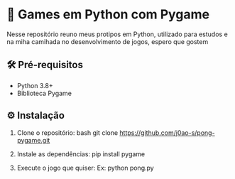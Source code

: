 # 🏓 Games em Python com Pygame

Nesse repositório reuno meus protipos em Python, utilizado para estudos e na miha camihada no desenvolvimento de jogos,  espero que gostem

## 🛠️ Pré-requisitos
- Python 3.8+
- Biblioteca Pygame

## ⚙️ Instalação
1. Clone o repositório:
bash
git clone https://github.com/j0ao-s/pong-pygame.git

2. Instale as dependências:
pip install pygame

3. Execute o jogo que quiser:
Ex: python pong.py